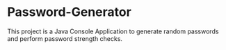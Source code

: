 # Password-Generator

This project is a Java Console Application to generate random passwords and perform password strength checks.
